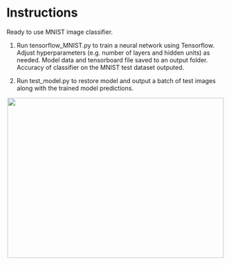 # Instructions

Ready to use MNIST image classifier.

1) Run tensorflow_MNIST.py to train a neural network using Tensorflow. Adjust hyperparameters (e.g. number of layers and hidden units) as needed. Model data and tensorboard file saved to an output folder. Accuracy of classifier on the MNIST test dataset outputed.

2) Run test_model.py to restore model and output a batch of test images along with the trained model predictions. 

<p align="center">
<img src="https://cloud.githubusercontent.com/assets/23690681/25284003/b93affb0-2683-11e7-9208-6482cad8da9c.png" width="500" height="370">
</p>
